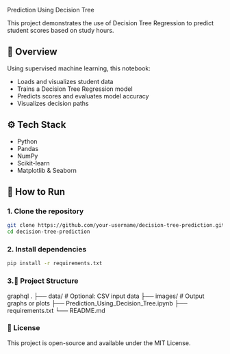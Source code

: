 Prediction Using Decision Tree

This project demonstrates the use of Decision Tree Regression to predict student scores based on study hours.

## 📌 Overview

Using supervised machine learning, this notebook:
- Loads and visualizes student data
- Trains a Decision Tree Regression model
- Predicts scores and evaluates model accuracy
- Visualizes decision paths

## ⚙️ Tech Stack

- Python
- Pandas
- NumPy
- Scikit-learn
- Matplotlib & Seaborn

## 🚀 How to Run

### 1. Clone the repository
```bash
git clone https://github.com/your-username/decision-tree-prediction.git
cd decision-tree-prediction
```

### 2. Install dependencies
```bash
pip install -r requirements.txt
```

### 3.📁 Project Structure
graphql
.
├── data/                 # Optional: CSV input data
├── images/               # Output graphs or plots
├── Prediction_Using_Decision_Tree.ipynb
├── requirements.txt
└── README.md


### 📜 License
This project is open-source and available under the MIT License.


